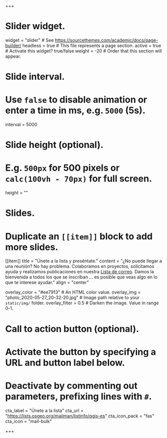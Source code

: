 +++
# Slider widget.
widget = "slider"  # See https://sourcethemes.com/academic/docs/page-builder/
headless = true  # This file represents a page section.
active = true  # Activate this widget? true/false
weight = -20  # Order that this section will appear.

# Slide interval.
# Use `false` to disable animation or enter a time in ms, e.g. `5000` (5s).
interval = 5000

# Slide height (optional).
# E.g. `500px` for 500 pixels or `calc(100vh - 70px)` for full screen.
height = ""

# Slides.
# Duplicate an `[[item]]` block to add more slides.
[[item]]
  title = "Únete a la lista y preséntate."
  content = "¿No puede llegar a una reunión? No hay problema. Colaboramos en proyectos, solicitamos ayuda y realizamos publicaciones en nuestra [Lista de correo](). Damos la bienvenida a todos los que se inscriban ... es posible que veas algo en lo que te interese ayudar."
  align = "center"
  
  overlay_color = "#ee7913"  # An HTML color value.
  overlay_img = "photo_2020-05-27_20-32-20.jpg"  # Image path relative to your `static/img/` folder.
  overlay_filter = 0.5  # Darken the image. Value in range 0-1.
  # Call to action button (optional).
  #   Activate the button by specifying a URL and button label below.
  #   Deactivate by commenting out parameters, prefixing lines with `#`.
  cta_label = "Únete a la lista"
  cta_url = "https://lists.osgeo.org/mailman/listinfo/qgis-es"
  cta_icon_pack = "fas"
  cta_icon = "mail-bulk"

+++
